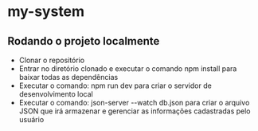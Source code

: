 # my-system

## Rodando o projeto localmente
- Clonar o repositório
- Entrar no diretório clonado e executar o comando npm install para baixar todas as dependências
- Executar o comando: npm run dev para criar o servidor de desenvolvimento local
- Executar o comando: json-server --watch db.json para criar o arquivo JSON que irá armazenar e gerenciar as informações cadastradas pelo usuário
